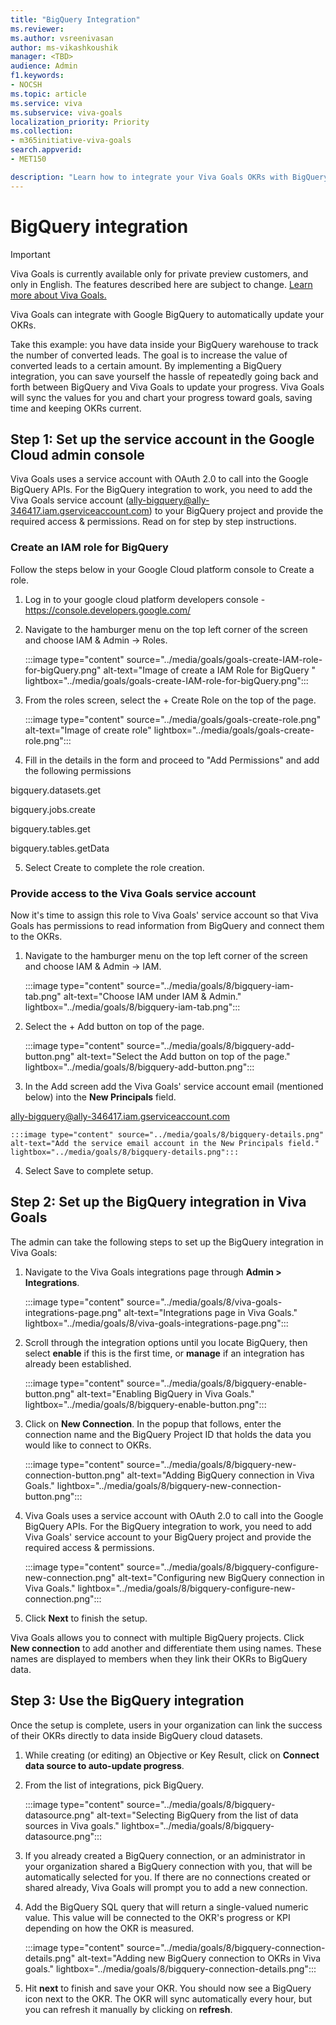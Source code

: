 ```yaml
---
title: "BigQuery Integration"
ms.reviewer: 
ms.author: vsreenivasan
author: ms-vikashkoushik
manager: <TBD>
audience: Admin
f1.keywords:
- NOCSH
ms.topic: article
ms.service: viva
ms.subservice: viva-goals
localization_priority: Priority
ms.collection:  
- m365initiative-viva-goals
search.appverid:
- MET150

description: "Learn how to integrate your Viva Goals OKRs with BigQuery Data"
---
```


# BigQuery integration

> [!IMPORTANT]
> Viva Goals is currently available only for private preview customers, and only in English. The features described here are subject to change. [Learn more about Viva Goals.](https://go.microsoft.com/fwlink/?linkid=2189933)

Viva Goals can integrate with Google BigQuery to automatically update your OKRs. 
  
Take this example: you have data inside your BigQuery warehouse to track the number of converted leads. The goal is to increase the value of converted leads to a certain amount. By implementing a BigQuery integration, you can save yourself the hassle of repeatedly going back and forth between BigQuery and Viva Goals to update your progress. Viva Goals will sync the values for you and chart your progress toward goals, saving time and keeping OKRs current.

## Step 1: Set up the service account in the Google Cloud admin console 

Viva Goals uses a service account with OAuth 2.0 to call into the Google BigQuery APIs. For the BigQuery integration to work, you need to add the Viva Goals service account (ally-bigquery@ally-346417.iam.gserviceaccount.com) to your BigQuery project and provide the required access & permissions. Read on for step by step instructions.

### Create an IAM role for BigQuery
  
Follow the steps below in your Google Cloud platform console to Create a role.

1. Log in to your google cloud platform developers console - https://console.developers.google.com/

2. Navigate to the hamburger menu on the top left corner of the screen and choose IAM & Admin -> Roles.

    :::image type="content" source="../media/goals/goals-create-IAM-role-for-bigQuery.png" alt-text="Image of create a IAM Role for BigQuery " lightbox="../media/goals/goals-create-IAM-role-for-bigQuery.png":::

3. From the roles screen, select the + Create Role on the top of the page.

    :::image type="content" source="../media/goals/goals-create-role.png" alt-text="Image of create role" lightbox="../media/goals/goals-create-role.png":::

4. Fill in the details in the form and proceed to "Add Permissions" and add the following permissions

bigquery.datasets.get

bigquery.jobs.create

bigquery.tables.get

bigquery.tables.getData

5. Select Create to complete the role creation.

### Provide access to the Viva Goals service account

Now it's time to assign this role to Viva Goals' service account so that Viva Goals has permissions to read information from BigQuery and connect them to the OKRs.

1. Navigate to the hamburger menu on the top left corner of the screen and choose IAM & Admin -> IAM.
  
    :::image type="content" source="../media/goals/8/bigquery-iam-tab.png" alt-text="Choose IAM under IAM & Admin." lightbox="../media/goals/8/bigquery-iam-tab.png":::

2. Select the + Add button on top of the page.
  
    :::image type="content" source="../media/goals/8/bigquery-add-button.png" alt-text="Select the Add button on top of the page." lightbox="../media/goals/8/bigquery-add-button.png":::

3. In the Add screen add the Viva Goals' service account email (mentioned below) into the **New Principals** field.

ally-bigquery@ally-346417.iam.gserviceaccount.com
  
    :::image type="content" source="../media/goals/8/bigquery-details.png" alt-text="Add the service email account in the New Principals field." lightbox="../media/goals/8/bigquery-details.png":::

4. Select Save to complete setup.

## Step 2: Set up the BigQuery integration in Viva Goals

The admin can take the following steps to set up the BigQuery integration in Viva Goals: 

1. Navigate to the Viva Goals integrations page through **Admin > Integrations**.
  
    :::image type="content" source="../media/goals/8/viva-goals-integrations-page.png" alt-text="Integrations page in Viva Goals." lightbox="../media/goals/8/viva-goals-integrations-page.png":::
    
2. Scroll through the integration options until you locate BigQuery, then select **enable** if this is the first time, or **manage** if an integration has already been established.
  
    :::image type="content" source="../media/goals/8/bigquery-enable-button.png" alt-text="Enabling BigQuery in Viva Goals." lightbox="../media/goals/8/bigquery-enable-button.png":::
  
3. Click on **New Connection**. In the popup that follows, enter the connection name and the BigQuery Project ID that holds the data you would like to connect to OKRs.
  
    :::image type="content" source="../media/goals/8/bigquery-new-connection-button.png" alt-text="Adding BigQuery connection in Viva Goals." lightbox="../media/goals/8/bigquery-new-connection-button.png":::
  
4. Viva Goals uses a service account with OAuth 2.0 to call into the Google BigQuery APIs. For the BigQuery integration to work, you need to add Viva Goals' service account to your BigQuery project and provide the required access & permissions.
  
    :::image type="content" source="../media/goals/8/bigquery-configure-new-connection.png" alt-text="Configuring new BigQuery connection in Viva Goals." lightbox="../media/goals/8/bigquery-configure-new-connection.png":::
  
5. Click **Next** to finish the setup.

Viva Goals allows you to connect with multiple BigQuery projects. Click **New connection** to add another and differentiate them using names. These names are displayed to members when they link their OKRs to BigQuery data.

## Step 3: Use the BigQuery integration

Once the setup is complete, users in your organization can link the success of their OKRs directly to data inside BigQuery cloud datasets.

1. While creating (or editing) an Objective or Key Result, click on **Connect data source to auto-update progress**.
2. From the list of integrations, pick BigQuery.
  
    :::image type="content" source="../media/goals/8/bigquery-datasource.png" alt-text="Selecting BigQuery from the list of data sources in Viva goals." lightbox="../media/goals/8/bigquery-datasource.png":::
  
3. If you already created a BigQuery connection, or an administrator in your organization shared a BigQuery connection with you, that will be automatically selected for you. If there are no connections created or shared already, Viva Goals will prompt you to add a new connection.
4. Add the BigQuery SQL query that will return a single-valued numeric value. This value will be connected to the OKR's progress or KPI depending on how the OKR is measured.
  
    :::image type="content" source="../media/goals/8/bigquery-connection-details.png" alt-text="Adding new BigQuery connection to OKRs in Viva goals." lightbox="../media/goals/8/bigquery-connection-details.png":::
  
5. Hit **next** to finish and save your OKR. You should now see a BigQuery icon next to the OKR. The OKR will sync automatically every hour, but you can refresh it manually by clicking on **refresh**.
